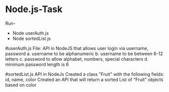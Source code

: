 # Node.js-Task
Run- 
- Node userAuth.js
- Node sortedList.js

#userAuth.js File:
API in NodeJS that allows user login via username, password
a. username to be alphanumeric
b. username to be between 6-12 letters
c. password to allow alphabet, numbers, special characters
d. minimum password length is 6

#sortedList.js
API in NodeJs
Created a class "Fruit" with the following fields: id, name, color
Created an API that will return a sorted List of "Fruit" objects based on color
